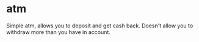 # atm
Simple atm, allows you to deposit and get cash back. Doesn't allow you to withdraw more than you have in account.
